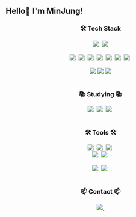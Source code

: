 ## Hello👋 I'm MinJung!

<!--
**MinJung1699/MinJung1699** is a ✨ _special_ ✨ repository because its `README.md` (this file) appears on your GitHub profile.
Here are some ideas to get you started:
- 🔭 I’m currently working on ...
- 🌱 I’m currently learning ...
- 👯 I’m looking to collaborate on ...
- 🤔 I’m looking for help with ...
- 💬 Ask me about ...
- 📫 How to reach me: ...
- 😄 Pronouns: ...
- ⚡ Fun fact: ...
-->

<!--내용 부분-->
<h3 align="center">🛠 Tech Stack</h3>


  <!-- HTML, CSS <img src="https://img.shields.io/badge/html5-E34F26.svg?style=for-the-badge&logo=html5&logoColor=white" />&nbsp
  <img src="https://img.shields.io/badge/css3-1572B6.svg?style=for-the-badge&logo=css3&logoColor=white" />&nbsp -->


<div align="center">
  <img src="https://img.shields.io/badge/python-3670A0?style=for-the-badge&logo=python&logoColor=ffdd54" />&nbsp
  <img src="https://img.shields.io/badge/SQL-4479A1.svg?style=for-the-badge&logo=MySQL&logoColor=white"/>
</div>

<br>
<div align="center">
  <img src="https://img.shields.io/badge/pandas-150458.svg?style=for-the-badge&logo=pandas&logoColor=white" />&nbsp
  <img src="https://img.shields.io/badge/numpy-4d77cf.svg?style=for-the-badge&logo=numpy&logoColor=white" />&nbsp
  <img src="https://img.shields.io/badge/scikit--learn-F7931E.svg?style=for-the-badge&logo=scikit-learn&logoColor=white"/>&nbsp
  <img src="https://img.shields.io/badge/PyTorch-EE4C2C.svg?style=for-the-badge&logo=PyTorch&logoColor=white"/>&nbsp
  <img src="https://img.shields.io/badge/Matplotlib-11557c.svg?style=for-the-badge&logo=Matplotlib&logoColor=white" />&nbsp
  <img src="https://img.shields.io/badge/seaborn-3776AB.svg?style=for-the-badge&logo=seaborn&logoColor=white"/>&nbsp
  <img src="https://img.shields.io/badge/Tableau-E97627.svg?style=for-the-badge&logo=Tableau&logoColor=white"/>&nbsp
</div>

<br>
<div align="center">
  <img src="https://img.shields.io/badge/Airflow-017CEE.svg?style=for-the-badge&logo=Apache%20Airflow&logoColor=white"/> 
  <img src="https://img.shields.io/badge/Docker-2496ED.svg?style=for-the-badge&logo=Docker&logoColor=white"/> 
  <img src="https://img.shields.io/badge/AWS-232F3E.svg?style=for-the-badge&logo=Amazon%20AWS&logoColor=white"/>  
</div>





<br>

<h3 align="center">📚 Studying 📚</h3>
<div align="center">
  <img src="https://img.shields.io/badge/typescript-007ACC.svg?style=for-the-badge&logo=typescript&logoColor=white" />&nbsp
  <img src="https://img.shields.io/badge/React%20Query-FF4154?style=for-the-badge&logo=react%20query&logoColor=white" />&nbsp
  <img src="https://img.shields.io/badge/Recoil-3578E5?style=for-the-badge&logo=recoil&logoColor=white" />&nbsp
</div>

<br>

<h3 align="center">🛠 Tools 🛠</h3>
<div align="center">
  <img src="https://img.shields.io/badge/git-F05033.svg?style=for-the-badge&logo=git&logoColor=white" />&nbsp
  <img src="https://img.shields.io/badge/github-181717.svg?style=for-the-badge&logo=github&logoColor=white" />&nbsp
  <img src="https://img.shields.io/badge/Notion-F3F3F3.svg?style=for-the-badge&logo=notion&logoColor=black" />&nbsp
</div>

<div align="center">
  <img src="https://img.shields.io/badge/adobe%20photoshop-08253c.svg?style=for-the-badge&logo=adobe%20photoshop&logoColor=37abff" />&nbsp
  <img src="https://img.shields.io/badge/figma-F24E1E.svg?style=for-the-badge&logo=figma&logoColor=white" />&nbsp
</div>

<br>

<div align="center">
  <img src="https://img.shields.io/badge/VSCode-2C2C32.svg?style=for-the-badge&logo=visual-studio-code&logoColor=22ABF3" />&nbsp
  <img src="https://img.shields.io/badge/jupyter-2C2C32.svg?style=for-the-badge&logo=jupyter&logoColor=F37726" />&nbsp
<!--   <img src="https://img.shields.io/badge/Colab-2C2C32.svg?style=for-the-badge&logo=googlecolab&logoColor=F9AB00" />&nbsp -->
</div>

<br>

<h3 align="center">📫 Contact 📫</h3>
<div align="center">
  <a href="mailto:mnjung1699@gmail.com">
    <img
      src="https://img.shields.io/badge/mnjung1699@gmail.com-D14836?style=for-the-badge&logo=gmail&logoColor=white"/>&nbsp
  </a>
</div>

<!--
##### Github Stat
[![Top Langs](https://github-readme-stats.vercel.app/api/top-langs/?username=Minjung1699)](https://github.com/Minjung1699/github-readme-stats)

![Anurag's GitHub stats](https://github-readme-stats.vercel.app/api?username=Minjung1699&show_icons=true&theme=radical)
-->
